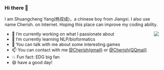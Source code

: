 ### Hi there 👋

I am Shuangcheng Yang(杨双成)，a chinese boy from Jiangxi. I also use name Cherish. on Internet. Hoping this place can improve my coding ability.

<img align="right" src="https://github-readme-stats.vercel.app/api?username=Rooki1e&show_icons=true&theme=dracula" />

- 🔭 I’m currently working on what I passionate about
- 🌱 I’m currently learning NLP/bioformatics
- 💬 You can talk with me about some interesting games
- 📫 You can contact with me [@Cherish(gmail)](mailto:Cher1shyang12138@gmail.com) or [@Cherish(QQmail)](mailto:201151237@qq.com)
- 💥 Fun fact: EDG big fan
- 😄 have a good day!

